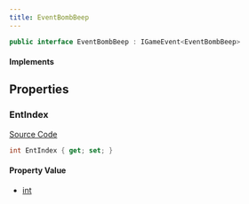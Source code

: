 ```yaml
---
title: EventBombBeep
---
```


```csharp
public interface EventBombBeep : IGameEvent<EventBombBeep>
```

#### Implements

## Properties

### EntIndex

[Source Code](https://github.com/swiftly-solution/swiftlys2/blob/main/managed/src/SwiftlyS2.Generated/GameEvents/Interfaces/EventBombBeep.cs#L23)

```csharp
int EntIndex { get; set; }
```

#### Property Value

- [int](https://learn.microsoft.com/dotnet/api/system.int32)

